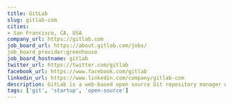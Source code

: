 ```yaml
---
title: GitLab
slug: gitlab-com
cities:
- San Francisco, CA, USA
company_url: https://gitlab.com
job_board_url: https://about.gitlab.com/jobs/
job_board_provider:greenhouse
job_board_hostname: gitlab
twitter_url: https://twitter.com/gitlab
facebook_url: https://www.facebook.com/gitlab
linkedin_url: https://www.linkedin.com/company/gitlab-com
description: GitLab is a web-based open source Git repository manager with wiki and issue tracking features and built-in CI/CD. It is an open-source code collaboration platform that enables developers to create, review, and deploy codebases.
tags: ['git', 'startup', 'open-source']
---
```

